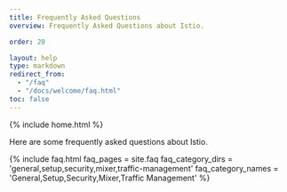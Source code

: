 ```yaml
---
title: Frequently Asked Questions
overview: Frequently Asked Questions about Istio.

order: 20

layout: help
type: markdown
redirect_from:
  - "/faq"
  - "/docs/welcome/faq.html"
toc: false
---
```

{% include home.html %}

Here are some frequently asked questions about Istio.
 
{% include faq.html
    faq_pages = site.faq
    faq_category_dirs = 'general,setup,security,mixer,traffic-management'
    faq_category_names = 'General,Setup,Security,Mixer,Traffic Management'
    %}
